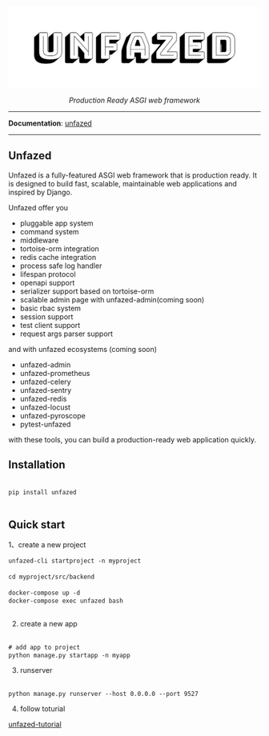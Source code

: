 
![unfazed](docs/images/unfazed-title.png)

<p align="center">
    <em>Production Ready ASGI web framework</em>
</p>


-----

**Documentation**: [unfazed](https://unfazed-eco.github.io/)

-----


Unfazed
----


Unfazed is a fully-featured ASGI web framework that is production ready. It is designed to build fast, scalable, maintainable web applications and inspired by Django.


Unfazed offer you

- pluggable app system
- command system
- middleware
- tortoise-orm integration
- redis cache integration
- process safe log handler
- lifespan protocol
- openapi support
- serializer support based on tortoise-orm
- scalable admin page with unfazed-admin(coming soon)
- basic rbac system
- session support
- test client support
- request args parser support


and with unfazed ecosystems (coming soon)

- unfazed-admin
- unfazed-prometheus
- unfazed-celery
- unfazed-sentry
- unfazed-redis
- unfazed-locust
- unfazed-pyroscope
- pytest-unfazed


with these tools, you can build a production-ready web application quickly.


## Installation

```shell

pip install unfazed


```

## Quick start

1、create a new project

```shell
unfazed-cli startproject -n myproject

cd myproject/src/backend

docker-compose up -d
docker-compose exec unfazed bash


```

2. create a new app

```shell

# add app to project
python manage.py startapp -n myapp

```


3. runserver

```shell

python manage.py runserver --host 0.0.0.0 --port 9527

```

4. follow toturial

[unfazed-tutorial](https://unfazed-eco.github.io/)


